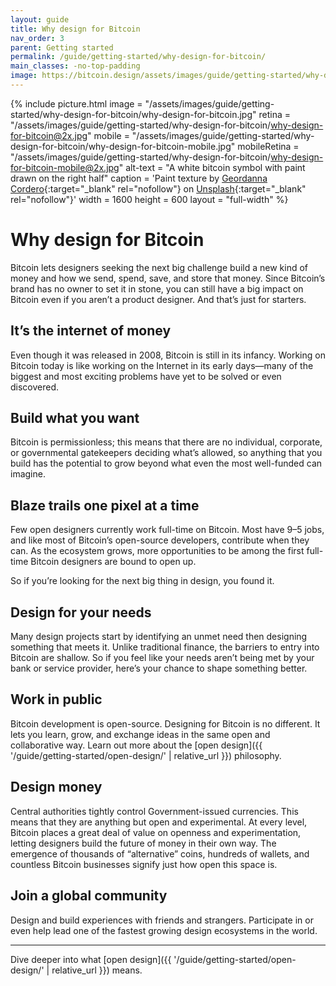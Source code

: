 ```yaml
---
layout: guide
title: Why design for Bitcoin
nav_order: 3
parent: Getting started
permalink: /guide/getting-started/why-design-for-bitcoin/
main_classes: -no-top-padding
image: https://bitcoin.design/assets/images/guide/getting-started/why-design-for-bitcoin/why-design-for-bitcoin-preview.jpg
---
```


<!--

Editor's notes

Frames the role and activity of design in the bitcoin ecosystem, and how
it is unique and interesting compared to other areas of design. This should
strike a good balance between highlighting exciting opportunities and the
reality of contributing.

Illustration sources

- https://www.figma.com/file/qzvCvqhSRx3Jq8aywaSjlr/Bitcoin-Design-Guide-Illustrations-CO?node-id=257%3A3260

-->

{% include picture.html
   image = "/assets/images/guide/getting-started/why-design-for-bitcoin/why-design-for-bitcoin.jpg"
   retina = "/assets/images/guide/getting-started/why-design-for-bitcoin/why-design-for-bitcoin@2x.jpg"
   mobile = "/assets/images/guide/getting-started/why-design-for-bitcoin/why-design-for-bitcoin-mobile.jpg"
   mobileRetina = "/assets/images/guide/getting-started/why-design-for-bitcoin/why-design-for-bitcoin-mobile@2x.jpg"
   alt-text = "A white bitcoin symbol with paint drawn on the right half"
   caption = 'Paint texture by [Geordanna Cordero](https://unsplash.com/@geordannatheartist){:target="_blank" rel="nofollow"} on [Unsplash](https://unsplash.com){:target="_blank" rel="nofollow"}'
   width = 1600
   height = 600
   layout = "full-width"
%}

# Why design for Bitcoin

Bitcoin lets designers seeking the next big challenge build a new kind of money and how we send, spend, save, and store that money. Since Bitcoin’s brand has no owner to set it in stone, you can still have a big impact on Bitcoin even if you aren’t a product designer. And that’s just for starters.

## It’s the internet of money

Even though it was released in 2008, Bitcoin is still in its infancy. Working on Bitcoin today is like working on the Internet in its early days—many of the biggest and most exciting problems have yet to be solved or even discovered.

## Build what you want

Bitcoin is permissionless; this means that there are no individual, corporate, or governmental gatekeepers deciding what’s allowed, so anything that you build has the potential to grow beyond what even the most well-funded can imagine.

## Blaze trails one pixel at a time

Few open designers currently work full-time on Bitcoin. Most have 9–5 jobs, and like most of Bitcoin’s open-source developers, contribute when they can. As the ecosystem grows, more opportunities to be among the first full-time Bitcoin designers are bound to open up.

So if you’re looking for the next big thing in design, you found it.

## Design for your needs

Many design projects start by identifying an unmet need then designing something that meets it. Unlike traditional finance, the barriers to entry into Bitcoin are shallow. So if you feel like your needs aren’t being met by your bank or service provider, here’s your chance to shape something better.

## Work in public

Bitcoin development is open-source. Designing for Bitcoin is no different. It lets you learn, grow, and exchange ideas in the same open and collaborative way. Learn out more about the [open design]({{ '/guide/getting-started/open-design/' | relative_url }}) philosophy.

## Design money

Central authorities tightly control Government-issued currencies. This means that they are anything but open and experimental. At every level, Bitcoin places a great deal of value on openness and experimentation, letting designers build the future of money in their own way. The emergence of thousands of “alternative” coins, hundreds of wallets, and countless Bitcoin businesses signify just how open this space is.

## Join a global community

Design and build experiences with friends and strangers. Participate in or even help lead one of the fastest growing design ecosystems in the world.

---

Dive deeper into what [open design]({{ '/guide/getting-started/open-design/' | relative_url }}) means.

